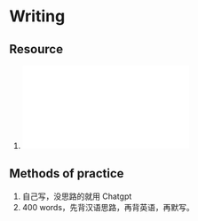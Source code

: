 # Writing

## Resource

1. ![真题练习](./2015-2019托福独立写作真题题目.pdf)

## Methods of practice

1. 自己写，没思路的就用 Chatgpt
2. 400 words，先背汉语思路，再背英语，再默写。
